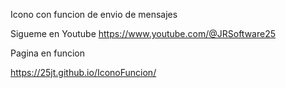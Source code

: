 Icono con funcion de envio de mensajes 

Sigueme en Youtube 
https://www.youtube.com/@JRSoftware25

Pagina en funcion

https://25jt.github.io/IconoFuncion/
